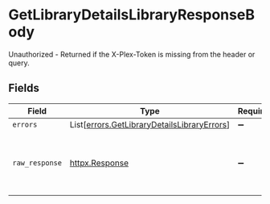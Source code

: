 # GetLibraryDetailsLibraryResponseBody

Unauthorized - Returned if the X-Plex-Token is missing from the header or query.


## Fields

| Field                                                                                                | Type                                                                                                 | Required                                                                                             | Description                                                                                          |
| ---------------------------------------------------------------------------------------------------- | ---------------------------------------------------------------------------------------------------- | ---------------------------------------------------------------------------------------------------- | ---------------------------------------------------------------------------------------------------- |
| `errors`                                                                                             | List[[errors.GetLibraryDetailsLibraryErrors](../../models/errors/getlibrarydetailslibraryerrors.md)] | :heavy_minus_sign:                                                                                   | N/A                                                                                                  |
| `raw_response`                                                                                       | [httpx.Response](https://www.python-httpx.org/api/#response)                                         | :heavy_minus_sign:                                                                                   | Raw HTTP response; suitable for custom response parsing                                              |
